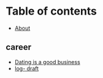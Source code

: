 # Table of contents

* [About](README.md)

## career

* [Dating is a good business](career/dating-is-a-good-business-in-ukraine.md)
* [log- draft](career/log-draft.md)

